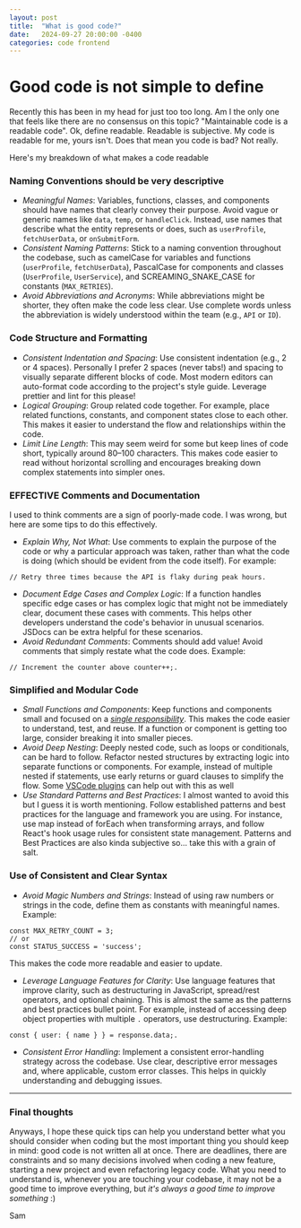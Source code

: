```yaml
---
layout: post
title:  "What is good code?"
date:   2024-09-27 20:00:00 -0400
categories: code frontend
---
```


# Good code is not simple to define
Recently this has been in my head for just too too long. Am I the only one that feels like there are no consensus on this topic?
"Maintainable code is a readable code". Ok, define readable. Readable is subjective. My code is readable for me, yours isn't. Does that mean you code is bad? Not really.

Here's my breakdown of what makes a code readable

### Naming Conventions should be very descriptive

- *Meaningful Names*: Variables, functions, classes, and components should have names that clearly convey their purpose. Avoid vague or generic names like `data`, `temp`, or `handleClick`. Instead, use names that describe what the entity represents or does, such as `userProfile`, `fetchUserData`, or `onSubmitForm`.
- *Consistent Naming Patterns*: Stick to a naming convention throughout the codebase, such as camelCase for variables and functions (`userProfile`, `fetchUserData`), PascalCase for components and classes (`UserProfile`, `UserService`), and SCREAMING_SNAKE_CASE for constants (`MAX_RETRIES`).
- *Avoid Abbreviations and Acronyms*: While abbreviations might be shorter, they often make the code less clear. Use complete words unless the abbreviation is widely understood within the team (e.g., `API` or `ID`).

### Code Structure and Formatting

- *Consistent Indentation and Spacing*: Use consistent indentation (e.g., 2 or 4 spaces). Personally I prefer 2 spaces (never tabs!) and spacing to visually separate different blocks of code. Most modern editors can auto-format code according to the project's style guide. Leverage prettier and lint for this please!
- *Logical Grouping*: Group related code together. For example, place related functions, constants, and component states close to each other. This makes it easier to understand the flow and relationships within the code.
- *Limit Line Length*: This may seem weird for some but keep lines of code short, typically around 80–100 characters. This makes code easier to read without horizontal scrolling and encourages breaking down complex statements into simpler ones.

### EFFECTIVE Comments and Documentation
I used to think comments are a sign of poorly-made code. I was wrong, but here are some tips to do this effectively.

- *Explain Why, Not What*: Use comments to explain the purpose of the code or why a particular approach was taken, rather than what the code is doing (which should be evident from the code itself). For example:
```
// Retry three times because the API is flaky during peak hours.
```
- *Document Edge Cases and Complex Logic*: If a function handles specific edge cases or has complex logic that might not be immediately clear, document these cases with comments. This helps other developers understand the code's behavior in unusual scenarios. JSDocs can be extra helpful for these scenarios.
- *Avoid Redundant Comments*: Comments should add value! Avoid comments that simply restate what the code does. Example:
```
// Increment the counter above counter++;.
```

### Simplified and Modular Code
- *Small Functions and Components*: Keep functions and components small and focused on a [*single responsibility*](https://www.designgurus.io/answers/detail/solid-design-principles). This makes the code easier to understand, test, and reuse. If a function or component is getting too large, consider breaking it into smaller pieces.
- *Avoid Deep Nesting*: Deeply nested code, such as loops or conditionals, can be hard to follow. Refactor nested structures by extracting logic into separate functions or components. For example, instead of multiple nested if statements, use early returns or guard clauses to simplify the flow. Some [VSCode plugins](https://marketplace.visualstudio.com/items?itemName=kisstkondoros.vscode-codemetrics) can help out with this as well
- *Use Standard Patterns and Best Practices*: I almost wanted to avoid this but I guess it is worth mentioning. Follow established patterns and best practices for the language and framework you are using. For instance, use map instead of forEach when transforming arrays, and follow React's hook usage rules for consistent state management. Patterns and Best Practices are also kinda subjective so... take this with a grain of salt.

### Use of Consistent and Clear Syntax
- *Avoid Magic Numbers and Strings*: Instead of using raw numbers or strings in the code, define them as constants with meaningful names. Example:
```
const MAX_RETRY_COUNT = 3;
// or
const STATUS_SUCCESS = 'success';
```
This makes the code more readable and easier to update.
- *Leverage Language Features for Clarity*: Use language features that improve clarity, such as destructuring in JavaScript, spread/rest operators, and optional chaining. This is almost the same as the patterns and best practices bullet point. For example, instead of accessing deep object properties with multiple `.` operators, use destructuring. Example:
```
const { user: { name } } = response.data;.
```
- *Consistent Error Handling*: Implement a consistent error-handling strategy across the codebase. Use clear, descriptive error messages and, where applicable, custom error classes. This helps in quickly understanding and debugging issues.

---

### Final thoughts

Anyways, I hope these quick tips can help you understand better what you should consider when coding but the most important thing you should keep in mind:
good code is not written all at once. There are deadlines, there are constraints and so many decisions involved when coding a new feature, starting a new project and even refactoring legacy code. What you need to understand is, whenever you are touching your codebase, it may not be a good time to improve everything, but *it's always a good time to improve something* :)

Sam


